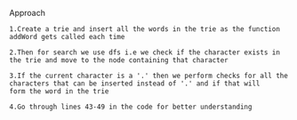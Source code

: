 Approach

    1.Create a trie and insert all the words in the trie as the function addWord gets called each time

    2.Then for search we use dfs i.e we check if the character exists in the trie and move to the node containing that character

    3.If the current character is a '.' then we perform checks for all the characters that can be inserted instead of '.' and if that will 
    form the word in the trie

    4.Go through lines 43-49 in the code for better understanding